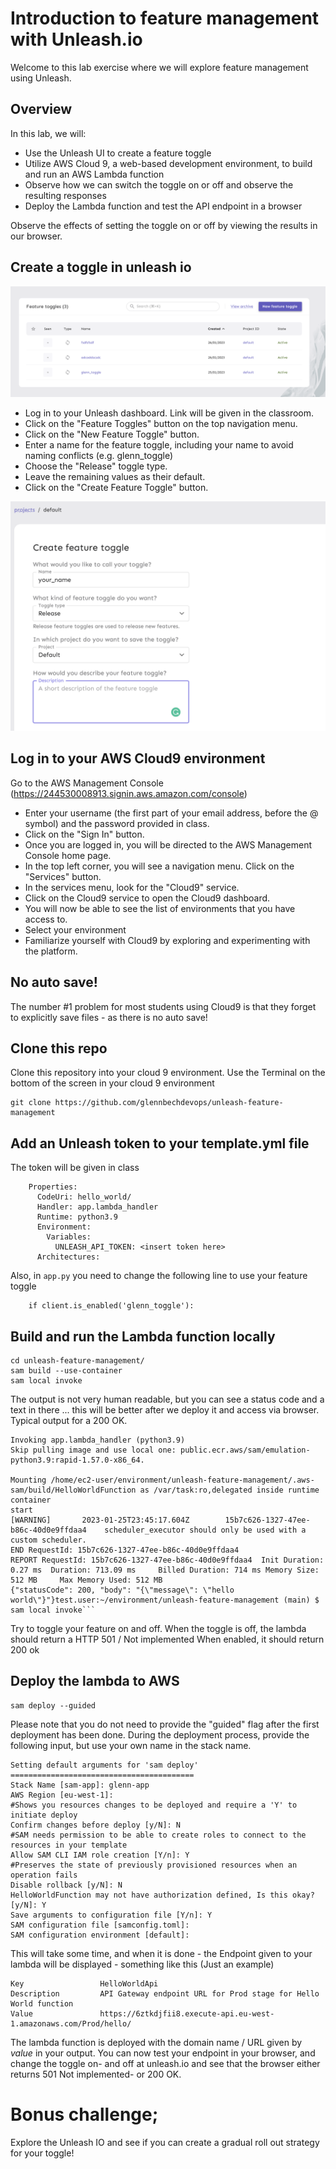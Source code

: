 # Introduction to feature management with Unleash.io

Welcome to this lab exercise where we will explore feature management using Unleash.

## Overview

In this lab, we will:

* Use the Unleash UI to create a feature toggle
* Utilize AWS Cloud 9, a web-based development environment, to build and run an AWS Lambda function
* Observe how we can switch the toggle on or off and observe the resulting responses
* Deploy the Lambda function and test the API endpoint in a browser

Observe the effects of setting the toggle on or off by viewing the results in our browser.


## Create a toggle in unleash io

![Alt text](img/newtoggle.png "a title")

* Log in to your Unleash dashboard. Link will be given in the classroom.
* Click on the "Feature Toggles" button on the top navigation menu.
* Click on the "New Feature Toggle" button.
* Enter a name for the feature toggle, including your name to avoid naming conflicts (e.g. glenn_toggle)
* Choose the "Release" toggle type.
* Leave the remaining values as their default.
* Click on the "Create Feature Toggle" button.

![Alt text](img/toggledetails.png "a title")

## Log in to your AWS Cloud9  environment 

Go to the AWS Management Console (https://244530008913.signin.aws.amazon.com/console) 

* Enter your username (the first part of your email address, before the @ symbol) and the password provided in class.
* Click on the "Sign In" button.
* Once you are logged in, you will be directed to the AWS Management Console home page.
* In the top left corner, you will see a navigation menu. Click on the "Services" button.
* In the services menu, look for the "Cloud9" service.
* Click on the Cloud9 service to open the Cloud9 dashboard.
* You will now be able to see the list of environments that you have access to.
* Select your environment 
* Familiarize yourself with Cloud9 by exploring and experimenting with the platform.

## No auto save! 

The number #1 problem for most students using Cloud9 is that they forget to explicitly save files  - as there is no auto save!

## Clone this repo

Clone this repository into your cloud 9 environment. Use the Terminal on the bottom of the screen in your cloud 9 environment 

```text
git clone https://github.com/glennbechdevops/unleash-feature-management
```

## Add an Unleash token to your template.yml file 

The token will be given in class

````text
    Properties:
      CodeUri: hello_world/
      Handler: app.lambda_handler
      Runtime: python3.9
      Environment:
        Variables:
          UNLEASH_API_TOKEN: <insert token here>
      Architectures:
````

Also, in ```app.py``` you need to change the following line to use your feature toggle  

```shell
    if client.is_enabled('glenn_toggle'):
```

## Build and run the Lambda function locally 

```shell
cd unleash-feature-management/
sam build --use-container
sam local invoke
```

The output is not very human readable, but you can see a status code and a text in there ... this will be better after we deploy it and access via browser. 
Typical output for a 200 OK.

```text
Invoking app.lambda_handler (python3.9)
Skip pulling image and use local one: public.ecr.aws/sam/emulation-python3.9:rapid-1.57.0-x86_64.

Mounting /home/ec2-user/environment/unleash-feature-management/.aws-sam/build/HelloWorldFunction as /var/task:ro,delegated inside runtime container
start
[WARNING]       2023-01-25T23:45:17.604Z        15b7c626-1327-47ee-b86c-40d0e9ffdaa4    scheduler_executor should only be used with a custom scheduler.
END RequestId: 15b7c626-1327-47ee-b86c-40d0e9ffdaa4
REPORT RequestId: 15b7c626-1327-47ee-b86c-40d0e9ffdaa4  Init Duration: 0.27 ms  Duration: 713.09 ms     Billed Duration: 714 ms Memory Size: 512 MB     Max Memory Used: 512 MB
{"statusCode": 200, "body": "{\"message\": \"hello world\"}"}test.user:~/environment/unleash-feature-management (main) $ sam local invoke```
```

Try to toggle your feature on and off. When the toggle is off, the lambda should return a HTTP 501 / Not implemented
When enabled, it should return 200 ok


## Deploy the lambda to AWS
```shell
sam deploy --guided
```

Please note that you do not need to provide the "guided" flag after the first deployment has been done. During the deployment process, provide the following input, but use your own name in the stack name.

```
Setting default arguments for 'sam deploy'
=========================================
Stack Name [sam-app]: glenn-app
AWS Region [eu-west-1]:
#Shows you resources changes to be deployed and require a 'Y' to initiate deploy
Confirm changes before deploy [y/N]: N
#SAM needs permission to be able to create roles to connect to the resources in your template
Allow SAM CLI IAM role creation [Y/n]: Y
#Preserves the state of previously provisioned resources when an operation fails
Disable rollback [y/N]: N
HelloWorldFunction may not have authorization defined, Is this okay? [y/N]: Y
Save arguments to configuration file [Y/n]: Y
SAM configuration file [samconfig.toml]:
SAM configuration environment [default]:
```

This will take some time, and when it is done - the Endpoint given to your lambda will be displayed - something like this (Just an example)
```shell
Key                 HelloWorldApi                                                                                                                                                                                                         
Description         API Gateway endpoint URL for Prod stage for Hello World function                                                                                                                                                      
Value               https://6ztkdjfii8.execute-api.eu-west-1.amazonaws.com/Prod/hello/    
```

The lambda function is deployed with the domain name / URL given by *value* in your output.
You can now test your endpoint in your browser, and change the toggle on- and off at unleash.io and see that the browser either returns 
501 Not implemented- or 200 OK. 

# Bonus challenge; 

Explore the Unleash IO and see if you can create a gradual roll out strategy for your toggle! 
